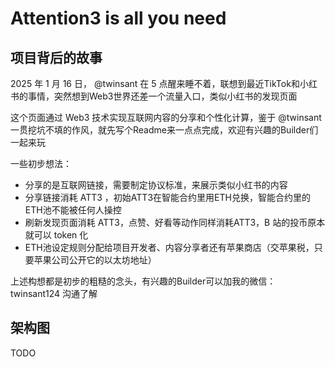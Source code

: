 # Attention3 is all you need

## 项目背后的故事

2025 年 1 月 16 日， @twinsant 在 5 点醒来睡不着，联想到最近TikTok和小红书的事情，突然想到Web3世界还差一个流量入口，类似小红书的发现页面

这个页面通过 Web3 技术实现互联网内容的分享和个性化计算，鉴于 @twinsant 一贯挖坑不填的作风，就先写个Readme来一点点完成，欢迎有兴趣的Builder们一起来玩

一些初步想法：

* 分享的是互联网链接，需要制定协议标准，来展示类似小红书的内容
* 分享链接消耗 ATT3 ，初始ATT3在智能合约里用ETH兑换，智能合约里的ETH池不能被任何人操控
* 刷新发现页面消耗 ATT3，点赞、好看等动作同样消耗ATT3，B 站的投币原本就可以 token 化
* ETH池设定规则分配给项目开发者、内容分享者还有苹果商店（交苹果税，只要苹果公司公开它的以太坊地址）

上述构想都是初步的粗糙的念头，有兴趣的Builder可以加我的微信： twinsant124 沟通了解

## 架构图

TODO
